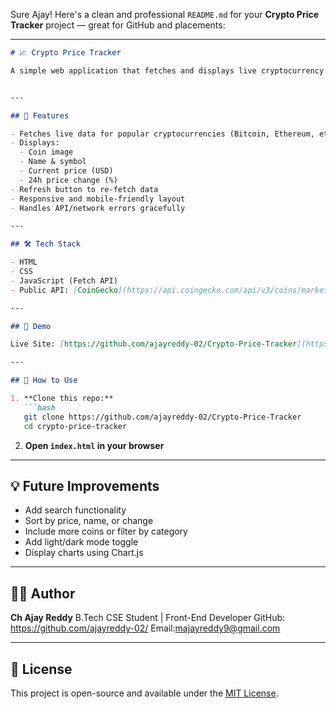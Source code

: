 Sure Ajay! Here's a clean and professional `README.md` for your **Crypto Price Tracker** project — great for GitHub and placements:

---

````markdown
# 📈 Crypto Price Tracker

A simple web application that fetches and displays live cryptocurrency prices using the [CoinGecko API](https://www.coingecko.com/en/api). Built with HTML, CSS, and JavaScript.


---

## 🚀 Features

- Fetches live data for popular cryptocurrencies (Bitcoin, Ethereum, etc.)
- Displays:
  - Coin image
  - Name & symbol
  - Current price (USD)
  - 24h price change (%)
- Refresh button to re-fetch data
- Responsive and mobile-friendly layout
- Handles API/network errors gracefully

---

## 🛠️ Tech Stack

- HTML
- CSS
- JavaScript (Fetch API)
- Public API: [CoinGecko](https://api.coingecko.com/api/v3/coins/markets)

---

## 📸 Demo

Live Site: [https://github.com/ajayreddy-02/Crypto-Price-Tracker](https://github.com/ajayreddy-02/Crypto-Price-Tracker)  

---

## 📂 How to Use

1. **Clone this repo:**
   ```bash
   git clone https://github.com/ajayreddy-02/Crypto-Price-Tracker
   cd crypto-price-tracker
````

2. **Open `index.html` in your browser**

---

## 💡 Future Improvements

* Add search functionality
* Sort by price, name, or change
* Include more coins or filter by category
* Add light/dark mode toggle
* Display charts using Chart.js

---

## 🙋‍♂️ Author

**Ch Ajay Reddy**
B.Tech CSE Student | Front-End Developer
GitHub: https://github.com/ajayreddy-02/
Email:majayreddy9@gmail.com

---

## 📄 License

This project is open-source and available under the [MIT License](LICENSE).

`````
